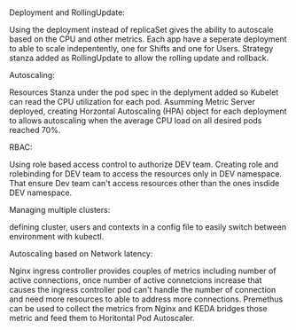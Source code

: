 # 


Deployment and RollingUpdate:

Using the deployment instead of replicaSet gives the ability to autoscale based on the CPU and other metrics. Each app have a seperate deployment to able to scale indepentently, one for Shifts and one for Users. Strategy stanza added as RollingUpdate to allow the rolling update and rollback.


Autoscaling:

Resources Stanza under the pod spec in the deplyment added so Kubelet can read the CPU utilization for each pod. Asumming Metric Server deployed, creating Horzontal Autoscaling (HPA) object for each deployment to allows autoscaling when the average CPU load on all desired pods reached 70%.


RBAC:

Using role based access control to authorize DEV team. Creating role and rolebinding for DEV team to access the resources only in DEV namespace. That ensure Dev team can't access resources other than the ones insdide DEV namespace.


Managing multiple clusters:

defining cluster, users and contexts in a config file to easily switch between environment with kubectl.


Autoscaling based on Network latency:

Nginx ingress controller provides couples of metrics including number of active connections, once number of active connetcions increase that causes the ingress controller pod can't handle the number of connection and need more resources to able to address more connections. Premethus can be used to collect the metrics from Nginx and KEDA bridges those metric and feed them to Horitontal Pod Autoscaler.



